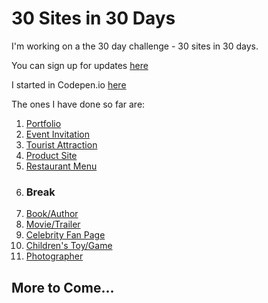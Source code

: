 # 30 Sites in 30 Days

I'm working on a the 30 day challenge - 30 sites in 30 days.

You can sign up for updates [here](https://www.subscribepage.com/30days30sites)

I started in Codepen.io [here](https://codepen.io/collection/DZBzzL/)

The ones I have done so far are:

1. [Portfolio](http://30days.lotekmedia.com/portfolio)
1. [Event Invitation](http://30days.lotekmedia.com/event)
1. [Tourist Attraction](http://30days.lotekmedia.com/tourist)
1. [Product Site](http://30days.lotekmedia.com/product)
1. [Restaurant Menu](http://30days.lotekmedia.com/menu)
1. ### Break
1. [Book/Author](http://30days.lotekmedia.com/book)
1. [Movie/Trailer](http://30days.lotekmedia.com/movie)
1. [Celebrity Fan Page](http://30days.lotekmedia.com/celebrity)
1. [Children's Toy/Game](http://30days.lotekmedia.com/toy)
1. [Photographer](http://30days.lotekmedia.com/photographer)

## More to Come...